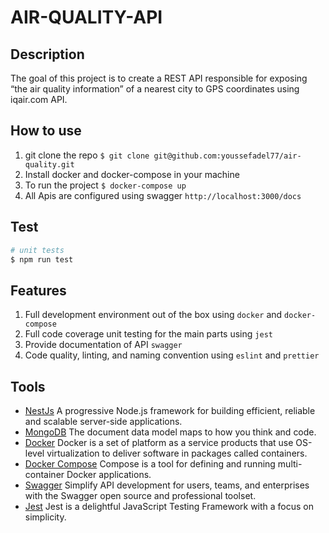 # AIR-QUALITY-API

## Description

The goal of this project is to create a REST API responsible for exposing “the air quality information” of a nearest city to GPS coordinates using iqair.com API.

## How to use

1. git clone the repo `$ git clone git@github.com:youssefadel77/air-quality.git`
2. Install docker and docker-compose in your machine
3. To run the project `$ docker-compose up`
4. All Apis are configured using swagger `http://localhost:3000/docs`

## Test

```bash
# unit tests
$ npm run test
```

## Features

1. Full development environment out of the box using `docker` and `docker-compose`
2. Full code coverage unit testing for the main parts using `jest`
3. Provide documentation of API `swagger`
4. Code quality, linting, and naming convention using `eslint` and `prettier`

## Tools

- [NestJs](https://nestjs.com/) A progressive Node.js framework for building efficient, reliable and scalable server-side applications.
- [MongoDB](https://www.mongodb.com/) The document data model maps to how you think and code.
- [Docker](https://www.docker.com/) Docker is a set of platform as a service products that use OS-level virtualization to deliver software in packages called containers.
- [Docker Compose](https://docs.docker.com/compose/) Compose is a tool for defining and running multi-container Docker applications.
- [Swagger](https://swagger.io/) Simplify API development for users, teams, and enterprises with the Swagger open source and professional toolset.
- [Jest](https://jestjs.io/) Jest is a delightful JavaScript Testing Framework with a focus on simplicity.
